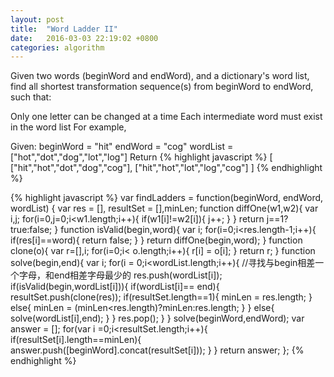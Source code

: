 ```yaml
---
layout: post
title:  "Word Ladder II"
date:   2016-03-03 22:19:02 +0800
categories: algorithm
---
```

Given two words (beginWord and endWord), and a dictionary's word list, find all shortest transformation sequence(s) from beginWord to endWord, such that:

Only one letter can be changed at a time
Each intermediate word must exist in the word list
For example,

Given:
beginWord = "hit"
endWord = "cog"
wordList = ["hot","dot","dog","lot","log"]
Return
{% highlight javascript %}
  [
    ["hit","hot","dot","dog","cog"],
    ["hit","hot","lot","log","cog"]
  ]
  {% endhighlight %}

{% highlight javascript %}
var findLadders = function(beginWord, endWord, wordList) {
    var res = [],
        resultSet = [],minLen;
    function diffOne(w1,w2){
        var i,j;
        for(i=0,j=0;i<w1.length;i++){
            if(w1[i]!=w2[i]){
                j++;
            }
        }
        return j==1?true:false;
    }
    function isValid(begin,word){
        var i;
        for(i=0;i<res.length-1;i++){
            if(res[i]==word){
                return false;
            }
        }
        return diffOne(begin,word);
    }
    function clone(o){
        var r=[],i;
        for(i=0;i< o.length;i++){
            r[i] = o[i];
        }
        return r;
    }
    function solve(begin,end){
        var i;
        for(i = 0;i<wordList.length;i++){
            //寻找与begin相差一个字母，和end相差字母最少的
            res.push(wordList[i]);
            if(isValid(begin,wordList[i])){
                if(wordList[i]== end){
                    resultSet.push(clone(res));
                    if(resultSet.length==1){
                        minLen = res.length;
                    }
                    else{
                        minLen = (minLen<res.length)?minLen:res.length;
                    }
                }
                else{
                    solve(wordList[i],end);
                }
            }
            res.pop();
        }
    }
    solve(beginWord,endWord);
    var answer = [];
    for(var i =0;i<resultSet.length;i++){
        if(resultSet[i].length==minLen){
            answer.push([beginWord].concat(resultSet[i]));
        }
    }
    return answer;
};
{% endhighlight %}

